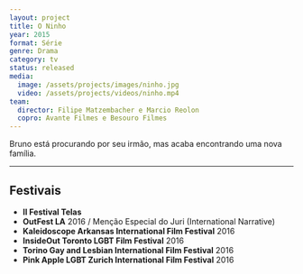 ```yaml
---
layout: project
title: O Ninho
year: 2015
format: Série
genre: Drama
category: tv
status: released
media:
  image: /assets/projects/images/ninho.jpg
  video: /assets/projects/videos/ninho.mp4
team:
  director: Filipe Matzembacher e Marcio Reolon
  copro: Avante Filmes e Besouro Filmes
---
```


Bruno está procurando por seu irmão, mas acaba encontrando uma nova família.

---

## Festivais

* **II Festival Telas**
* **OutFest LA** 2016 / Menção Especial do Juri (International Narrative)
* **Kaleidoscope Arkansas International Film Festival** 2016
* **InsideOut Toronto LGBT Film Festival** 2016
* **Torino Gay and Lesbian International Film Festival** 2016
* **Pink Apple LGBT Zurich International Film Festival** 2016
